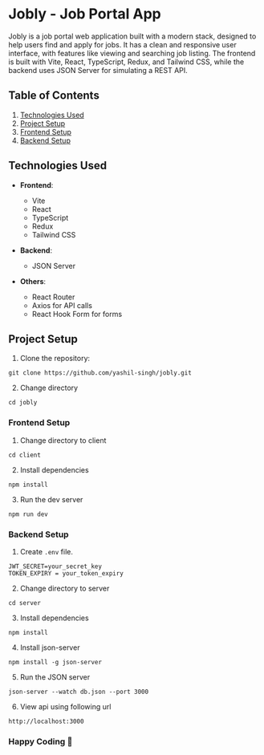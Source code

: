 # Jobly - Job Portal App

Jobly is a job portal web application built with a modern stack, designed to help users find and apply for jobs. It has a clean and responsive user interface, with features like viewing and searching job listing. The frontend is built with Vite, React, TypeScript, Redux, and Tailwind CSS, while the backend uses JSON Server for simulating a REST API.

## Table of Contents

1. [Technologies Used](#technologies-used)
2. [Project Setup](#project-setup)
3. [Frontend Setup](#frontend-setup)
4. [Backend Setup](#backend-setup)

## Technologies Used

- **Frontend**:
  - Vite
  - React
  - TypeScript
  - Redux
  - Tailwind CSS
- **Backend**:
  - JSON Server
- **Others**:

  - React Router
  - Axios for API calls
  - React Hook Form for forms

## Project Setup

1. Clone the repository:

```
git clone https://github.com/yashil-singh/jobly.git
```

2. Change directory

```
cd jobly
```

### Frontend Setup

1. Change directory to client

```
cd client
```

2. Install dependencies

```
npm install
```

3. Run the dev server

```
npm run dev
```

### Backend Setup

1. Create `.env` file.

```
JWT_SECRET=your_secret_key
TOKEN_EXPIRY = your_token_expiry
```

2. Change directory to server

```
cd server
```

3. Install dependencies

```
npm install
```

4. Install json-server

```
npm install -g json-server
```

5. Run the JSON server

```
json-server --watch db.json --port 3000
```

6. View api using following url

```
http://localhost:3000
```

### Happy Coding 🤘
